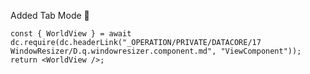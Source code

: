 

Added Tab Mode 🫡

```datacorejsx
const { WorldView } = await dc.require(dc.headerLink("_OPERATION/PRIVATE/DATACORE/17 WindowResizer/D.q.windowresizer.component.md", "ViewComponent"));
return <WorldView />;

```
